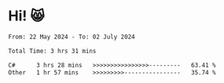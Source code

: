 # Hi! 😸

<!--START_SECTION:waka-->

```txt
From: 22 May 2024 - To: 02 July 2024

Total Time: 3 hrs 31 mins

C#      3 hrs 28 mins   >>>>>>>>>>>>>>>>---------   63.41 %
Other   1 hr 57 mins    >>>>>>>>>----------------   35.74 %
```

<!--END_SECTION:waka-->